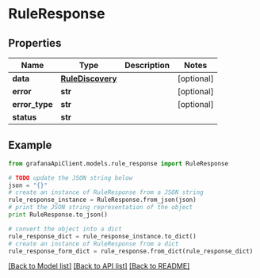 # RuleResponse


## Properties
Name | Type | Description | Notes
------------ | ------------- | ------------- | -------------
**data** | [**RuleDiscovery**](RuleDiscovery.md) |  | [optional] 
**error** | **str** |  | [optional] 
**error_type** | **str** |  | [optional] 
**status** | **str** |  | 

## Example

```python
from grafanaApiClient.models.rule_response import RuleResponse

# TODO update the JSON string below
json = "{}"
# create an instance of RuleResponse from a JSON string
rule_response_instance = RuleResponse.from_json(json)
# print the JSON string representation of the object
print RuleResponse.to_json()

# convert the object into a dict
rule_response_dict = rule_response_instance.to_dict()
# create an instance of RuleResponse from a dict
rule_response_form_dict = rule_response.from_dict(rule_response_dict)
```
[[Back to Model list]](../README.md#documentation-for-models) [[Back to API list]](../README.md#documentation-for-api-endpoints) [[Back to README]](../README.md)


